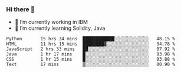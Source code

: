 ### Hi there 👋

<!--
**mathcodeman/mathcodeman** is a ✨ _special_ ✨ repository because its `README.md` (this file) appears on your GitHub profile.

Here are some ideas to get you started:

- 🔭 I’m currently working on ...
- 🌱 I’m currently learning ...
- 👯 I’m looking to collaborate on ...
- 🤔 I’m looking for help with ...
- 💬 Ask me about ...
- 📫 How to reach me: ...
- 😄 Pronouns: ...
- ⚡ Fun fact: ...
-->

- 🔭 I’m currently working in IBM
- 🌱 I’m currently learning Solidity, Java

<!--START_SECTION:waka-->

```text
Python       15 hrs 34 mins  ████████████░░░░░░░░░░░░░   48.15 %
HTML         11 hrs 15 mins  ████████▓░░░░░░░░░░░░░░░░   34.78 %
JavaScript   2 hrs 33 mins   ██░░░░░░░░░░░░░░░░░░░░░░░   07.92 %
Java         1 hr 17 mins    █░░░░░░░░░░░░░░░░░░░░░░░░   03.98 %
CSS          1 hr 15 mins    █░░░░░░░░░░░░░░░░░░░░░░░░   03.88 %
Text         17 mins         ▒░░░░░░░░░░░░░░░░░░░░░░░░   00.90 %
```

<!--END_SECTION:waka-->
